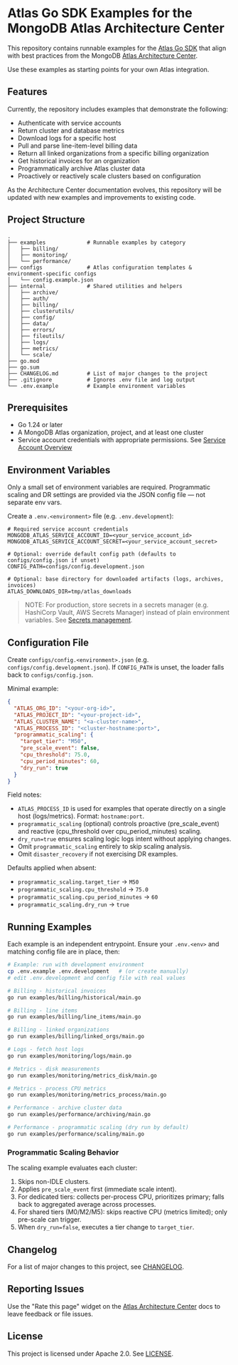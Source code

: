 # Atlas Go SDK Examples for the MongoDB Atlas Architecture Center

This repository contains runnable examples for the
[Atlas Go SDK](https://www.mongodb.com/docs/atlas/sdk/)
that align with best practices from the MongoDB
[Atlas Architecture Center](https://www.mongodb.com/docs/atlas/architecture/current/).

Use these examples as starting points for your own Atlas integration.

## Features

Currently, the repository includes examples that demonstrate the following:

- Authenticate with service accounts
- Return cluster and database metrics
- Download logs for a specific host
- Pull and parse line-item-level billing data
- Return all linked organizations from a specific billing organization
- Get historical invoices for an organization
- Programmatically archive Atlas cluster data
- Proactively or reactively scale clusters based on configuration

As the Architecture Center documentation evolves, this repository will be updated with new examples 
and improvements to existing code. 

## Project Structure

```text
.
├── examples             # Runnable examples by category
│   ├── billing/
│   ├── monitoring/
│   └── performance/
├── configs              # Atlas configuration templates & environment-specific configs
│   └── config.example.json
├── internal             # Shared utilities and helpers
│   ├── archive/
│   ├── auth/
│   ├── billing/
│   ├── clusterutils/
│   ├── config/
│   ├── data/
│   ├── errors/
│   ├── fileutils/
│   ├── logs/
│   ├── metrics/
│   └── scale/
├── go.mod
├── go.sum
├── CHANGELOG.md         # List of major changes to the project 
├── .gitignore           # Ignores .env file and log output
└── .env.example         # Example environment variables
```

## Prerequisites

- Go 1.24 or later
- A MongoDB Atlas organization, project, and at least one cluster
- Service account credentials with appropriate permissions. See
  [Service Account Overview](https://www.mongodb.com/docs/atlas/api/service-accounts-overview/)

## Environment Variables

Only a small set of environment variables are required. Programmatic scaling and DR settings are provided via the JSON config file — not separate env vars.

Create a `.env.<environment>` file (e.g. `.env.development`):

```dotenv
# Required service account credentials
MONGODB_ATLAS_SERVICE_ACCOUNT_ID=<your_service_account_id>
MONGODB_ATLAS_SERVICE_ACCOUNT_SECRET=<your_service_account_secret>

# Optional: override default config path (defaults to configs/config.json if unset)
CONFIG_PATH=configs/config.development.json

# Optional: base directory for downloaded artifacts (logs, archives, invoices)
ATLAS_DOWNLOADS_DIR=tmp/atlas_downloads
```

> NOTE: For production, store secrets in a secrets manager (e.g. HashiCorp Vault, AWS Secrets Manager) instead of plain environment variables. See [Secrets management](https://www.mongodb.com/docs/atlas/architecture/current/auth/#secrets-management).

## Configuration File

Create `configs/config.<environment>.json` (e.g. `configs/config.development.json`). If `CONFIG_PATH` is unset, the loader falls back to `configs/config.json`.

Minimal example:
```json
{
  "ATLAS_ORG_ID": "<your-org-id>",
  "ATLAS_PROJECT_ID": "<your-project-id>",
  "ATLAS_CLUSTER_NAME": "<a-cluster-name>",
  "ATLAS_PROCESS_ID": "<cluster-hostname:port>",
  "programmatic_scaling": {
    "target_tier": "M50",
    "pre_scale_event": false,
    "cpu_threshold": 75.0,
    "cpu_period_minutes": 60,
    "dry_run": true
  }
}
```

Field notes:
- `ATLAS_PROCESS_ID` is used for examples that operate directly on a single host (logs/metrics). Format: `hostname:port`.
- `programmatic_scaling` (optional) controls proactive (pre_scale_event) and reactive (cpu_threshold over cpu_period_minutes) scaling.
- `dry_run=true` ensures scaling logic logs intent without applying changes.
- Omit `programmatic_scaling` entirely to skip scaling analysis.
- Omit `disaster_recovery` if not exercising DR examples.

Defaults applied when absent:
- `programmatic_scaling.target_tier` → `M50`
- `programmatic_scaling.cpu_threshold` → `75.0`
- `programmatic_scaling.cpu_period_minutes` → `60`
- `programmatic_scaling.dry_run` → `true`

## Running Examples

Each example is an independent entrypoint. Ensure your `.env.<env>` and matching config file are in place, then:

```bash
# Example: run with development environment
cp .env.example .env.development   # (or create manually)
# edit .env.development and config file with real values

# Billing - historical invoices
go run examples/billing/historical/main.go

# Billing - line items
go run examples/billing/line_items/main.go

# Billing - linked organizations
go run examples/billing/linked_orgs/main.go

# Logs - fetch host logs
go run examples/monitoring/logs/main.go

# Metrics - disk measurements
go run examples/monitoring/metrics_disk/main.go

# Metrics - process CPU metrics
go run examples/monitoring/metrics_process/main.go

# Performance - archive cluster data
go run examples/performance/archiving/main.go

# Performance - programmatic scaling (dry run by default)
go run examples/performance/scaling/main.go
```

### Programmatic Scaling Behavior

The scaling example evaluates each cluster:
1. Skips non-IDLE clusters.
2. Applies `pre_scale_event` first (immediate scale intent).
3. For dedicated tiers: collects per-process CPU, prioritizes primary; falls back to aggregated average across processes.
4. For shared tiers (M0/M2/M5): skips reactive CPU (metrics limited); only pre-scale can trigger.
5. When `dry_run=false`, executes a tier change to `target_tier`.

## Changelog

For a list of major changes to this project, see [CHANGELOG](CHANGELOG.md).

## Reporting Issues

Use the "Rate this page" widget on the
[Atlas Architecture Center](https://www.mongodb.com/docs/atlas/architecture/current/)
docs to leave feedback or file issues.

## License

This project is licensed under Apache 2.0. See [LICENSE](LICENSE.md).
